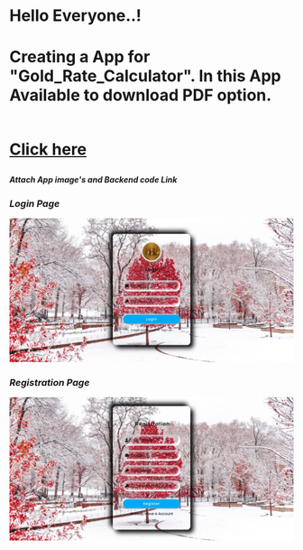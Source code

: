 <h1>Hello Everyone..!<h1/>
<p>Creating a App for<strong> "Gold_Rate_Calculator". In this App Available to download PDF option.<strong/><p/>
<br/>
<a href="https://gold-rate-calculator-1.netlify.app" target="_blank">Click here<a/>
<h5>Attach App image's and Backend code Link<h5/>
<!-- <a href="https://github.com/Ramraghul/Gold_Rate_Calculator_BackEnd" target="_blank">https://github.com/Ramraghul/Gold_Rate_Calculator_BackEnd<a/> -->
<h3>Login Page</h3>
<img src="./image1.jpeg" />
<br/>
<h3>Registration Page</h3>
<img src="./image2.jpeg" />

